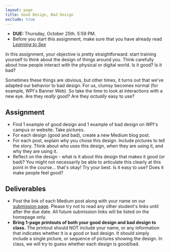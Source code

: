 ```yaml
---
layout: page
title: Good Design, Bad Design
exclude: true
---
```


- **DUE:** Thursday, October 25th. 5:59 PM.
- Before you start this assignment, make sure that you have already read [_Learning to See_](https://ia.net/know-how/learning-to-see)

In this assignment, your objective is pretty straightforward: start training yourself to think about the design of things around you. Think carefully about how people interact with the physical or digital world. Is it good? Is it bad?

Sometimes these things are obvious, but other times, it turns out that we've adapted our behavior to bad design. For us, clumsy becomes normal (for example, WPI's Banner Web). So take the time to look at interactions with a new eye. Are they _really_ good? Are they _actually_ easy to use?

## Assignment
- Find 1 example of good design and 1 example of bad design on WPI's campus or website. Take pictures.
- For each design (good and bad), create a new Medium blog post.
- For each post, explain why you chose this design. Include pictures to tell the story. Think about who uses this design, when they are using it, and why they are using it.
- Reflect on the design - what is it about this design that makes it good (or bad)? You might not necessarily be able to articulate this clearly at this point in the course... that's okay! Try your best. Is it easy to use? Does it make people feel good?

## Deliverables
- Post the link of each Medium post along with your name on our [submission page](https://docs.google.com/spreadsheets/d/1_-c52ou3mpTM-5WZWA72Un6ohm9ZPpca2NkV5ujLrBU/edit?usp=sharing). Please try not to read any other student's links until after the due date. All future submission links will be listed on the homepage only.
- **Bring 1-page printouts of both your good design and bad design to class.** The printout should NOT include your name, or any information that indicates whether it is a good or bad design. It should simply include a single picture, or sequence of pictures showing the design. In class, we will try to guess whether each design is good/bad.

